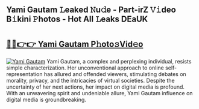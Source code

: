 ## Yami Gautam 𝙻eaked 𝙽u𝚍e - Part-irZ 𝚅𝚒deo B𝚒kini 𝙿hotos - Hot All 𝙻eaks DEaUK

# <h2><a href="http://ld0mh7t.urlbe.top/?page=Yami+Gautam">🔗🔗👉👉 Yami Gautam P𝚑oto𝚜Vid𝚎o</a></h2>

[![Yami Gautam](https://i.imgur.com/eBuTRDB.gif)](http://ld0mh7t.urlbe.top/?page=Yami+Gautam)
Yami Gautam, a complex and perplexing individual, resists simple characterization. Her unconventional approach to online self-representation has allured and offended viewers, stimulating debates on morality, privacy, and the intricacies of virtual societies. Despite the uncertainty of her next actions, her impact on digital media is profound. With an unwavering spirit and undeniable allure, Yami Gautam influence on digital media is groundbreaking.
